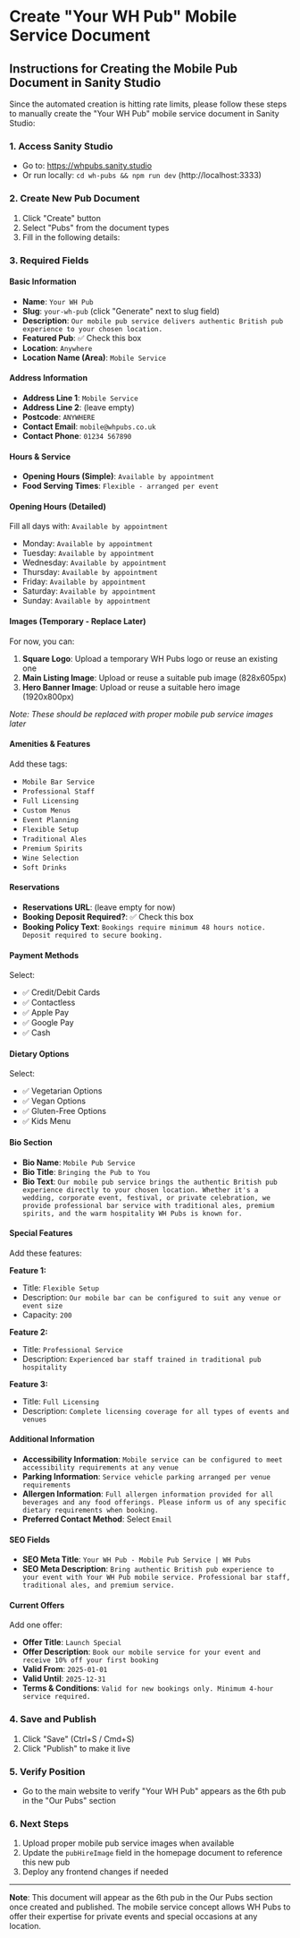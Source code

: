 # Create "Your WH Pub" Mobile Service Document

## Instructions for Creating the Mobile Pub Document in Sanity Studio

Since the automated creation is hitting rate limits, please follow these steps to manually create the "Your WH Pub" mobile service document in Sanity Studio:

### 1. Access Sanity Studio
- Go to: https://whpubs.sanity.studio
- Or run locally: `cd wh-pubs && npm run dev` (http://localhost:3333)

### 2. Create New Pub Document
1. Click "Create" button
2. Select "Pubs" from the document types
3. Fill in the following details:

### 3. Required Fields

#### Basic Information
- **Name**: `Your WH Pub`
- **Slug**: `your-wh-pub` (click "Generate" next to slug field)
- **Description**: `Our mobile pub service delivers authentic British pub experience to your chosen location.`
- **Featured Pub**: ✅ Check this box
- **Location**: `Anywhere`
- **Location Name (Area)**: `Mobile Service`

#### Address Information
- **Address Line 1**: `Mobile Service`
- **Address Line 2**: (leave empty)
- **Postcode**: `ANYWHERE`
- **Contact Email**: `mobile@whpubs.co.uk`
- **Contact Phone**: `01234 567890`

#### Hours & Service
- **Opening Hours (Simple)**: `Available by appointment`
- **Food Serving Times**: `Flexible - arranged per event`

#### Opening Hours (Detailed)
Fill all days with: `Available by appointment`
- Monday: `Available by appointment`
- Tuesday: `Available by appointment`
- Wednesday: `Available by appointment`
- Thursday: `Available by appointment`
- Friday: `Available by appointment`
- Saturday: `Available by appointment`
- Sunday: `Available by appointment`

#### Images (Temporary - Replace Later)
For now, you can:
1. **Square Logo**: Upload a temporary WH Pubs logo or reuse an existing one
2. **Main Listing Image**: Upload or reuse a suitable pub image (828x605px)
3. **Hero Banner Image**: Upload or reuse a suitable hero image (1920x800px)

*Note: These should be replaced with proper mobile pub service images later*

#### Amenities & Features
Add these tags:
- `Mobile Bar Service`
- `Professional Staff`
- `Full Licensing`
- `Custom Menus`
- `Event Planning`
- `Flexible Setup`
- `Traditional Ales`
- `Premium Spirits`
- `Wine Selection`
- `Soft Drinks`

#### Reservations
- **Reservations URL**: (leave empty for now)
- **Booking Deposit Required?**: ✅ Check this box
- **Booking Policy Text**: `Bookings require minimum 48 hours notice. Deposit required to secure booking.`

#### Payment Methods
Select:
- ✅ Credit/Debit Cards
- ✅ Contactless
- ✅ Apple Pay
- ✅ Google Pay
- ✅ Cash

#### Dietary Options
Select:
- ✅ Vegetarian Options
- ✅ Vegan Options
- ✅ Gluten-Free Options
- ✅ Kids Menu

#### Bio Section
- **Bio Name**: `Mobile Pub Service`
- **Bio Title**: `Bringing the Pub to You`
- **Bio Text**: `Our mobile pub service brings the authentic British pub experience directly to your chosen location. Whether it's a wedding, corporate event, festival, or private celebration, we provide professional bar service with traditional ales, premium spirits, and the warm hospitality WH Pubs is known for.`

#### Special Features
Add these features:

**Feature 1:**
- Title: `Flexible Setup`
- Description: `Our mobile bar can be configured to suit any venue or event size`
- Capacity: `200`

**Feature 2:**
- Title: `Professional Service`
- Description: `Experienced bar staff trained in traditional pub hospitality`

**Feature 3:**
- Title: `Full Licensing`
- Description: `Complete licensing coverage for all types of events and venues`

#### Additional Information
- **Accessibility Information**: `Mobile service can be configured to meet accessibility requirements at any venue`
- **Parking Information**: `Service vehicle parking arranged per venue requirements`
- **Allergen Information**: `Full allergen information provided for all beverages and any food offerings. Please inform us of any specific dietary requirements when booking.`
- **Preferred Contact Method**: Select `Email`

#### SEO Fields
- **SEO Meta Title**: `Your WH Pub - Mobile Pub Service | WH Pubs`
- **SEO Meta Description**: `Bring authentic British pub experience to your event with Your WH Pub mobile service. Professional bar staff, traditional ales, and premium service.`

#### Current Offers
Add one offer:
- **Offer Title**: `Launch Special`
- **Offer Description**: `Book our mobile service for your event and receive 10% off your first booking`
- **Valid From**: `2025-01-01`
- **Valid Until**: `2025-12-31`
- **Terms & Conditions**: `Valid for new bookings only. Minimum 4-hour service required.`

### 4. Save and Publish
1. Click "Save" (Ctrl+S / Cmd+S)
2. Click "Publish" to make it live

### 5. Verify Position
- Go to the main website to verify "Your WH Pub" appears as the 6th pub in the "Our Pubs" section

### 6. Next Steps
1. Upload proper mobile pub service images when available
2. Update the `pubHireImage` field in the homepage document to reference this new pub
3. Deploy any frontend changes if needed

---

**Note**: This document will appear as the 6th pub in the Our Pubs section once created and published. The mobile service concept allows WH Pubs to offer their expertise for private events and special occasions at any location.
